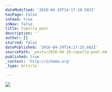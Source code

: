 ```yaml
---
dateModified: '2016-04-29T14:17:10.592Z'
hasPage: false
inFeed: true
inNav: false
title: Copolla pool
description: ''
author: []
starred: false
datePublished: '2016-04-29T14:17:25.663Z'
sourcePath: _posts/2016-04-29-copolla-pool.md
published: true
_context: 'http://schema.org'
_type: Article

---
```

![](https://the-grid-user-content.s3-us-west-2.amazonaws.com/96e3ec64-e4c3-4bf7-992f-454b12c3a0d9.jpg)